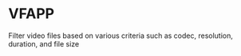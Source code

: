 # VFAPP
Filter video files based on various criteria such as codec, resolution, duration, and file size
